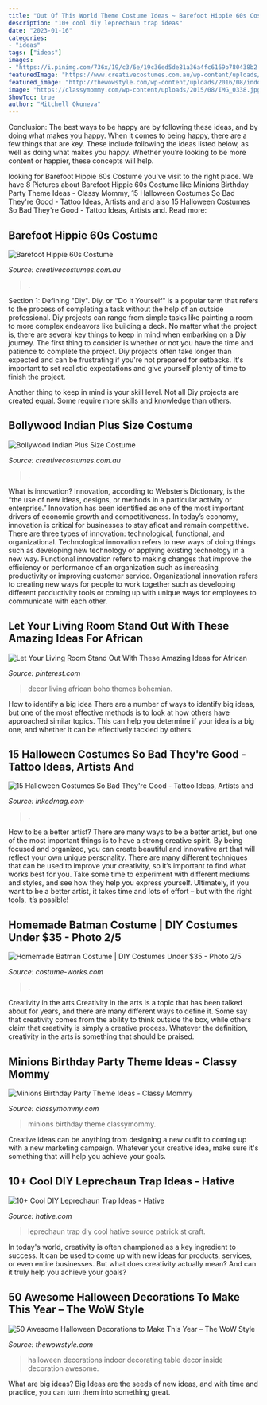 ```yaml
---
title: "Out Of This World Theme Costume Ideas ~ Barefoot Hippie 60s Costume"
description: "10+ cool diy leprechaun trap ideas"
date: "2023-01-16"
categories:
- "ideas"
tags: ["ideas"]
images:
- "https://i.pinimg.com/736x/19/c3/6e/19c36ed5de81a36a4fc6169b780438b2.jpg"
featuredImage: "https://www.creativecostumes.com.au/wp-content/uploads/2018/07/CC_April_18_078-768x1024.jpg"
featured_image: "http://thewowstyle.com/wp-content/uploads/2016/08/indoor-halloween-decorating-ideas.jpg"
image: "https://classymommy.com/wp-content/uploads/2015/08/IMG_0338.jpg"
ShowToc: true
author: "Mitchell Okuneva"
---
```



Conclusion: The best ways to be happy are by following these ideas, and by doing what makes you happy.
When it comes to being happy, there are a few things that are key. These include following the ideas listed below, as well as doing what makes you happy. Whether you’re looking to be more content or happier, these concepts will help.

	

		
looking for Barefoot Hippie 60s Costume you've visit to the right place. We have 8 Pictures about Barefoot Hippie 60s Costume like Minions Birthday Party Theme Ideas - Classy Mommy, 15 Halloween Costumes So Bad They&#039;re Good - Tattoo Ideas, Artists and and also 15 Halloween Costumes So Bad They&#039;re Good - Tattoo Ideas, Artists and. Read more:
		
    
## Barefoot Hippie 60s Costume

<img loading=lazy src="https://www.creativecostumes.com.au/wp-content/uploads/2015/08/BCP_8240-768x1024.jpg" onerror="this.onerror=null;this.src='https://tse4.mm.bing.net/th?id=OIP.stzfu0CitT245jqgK9Yr8gHaJ4&amp;pid=15.1';" alt="Barefoot Hippie 60s Costume">

_Source: creativecostumes.com.au_

>. 

	

Section 1: Defining "Diy".
Diy, or "Do It Yourself" is a popular term that refers to the process of completing a task without the help of an outside professional. Diy projects can range from simple tasks like painting a room to more complex endeavors like building a deck. No matter what the project is, there are several key things to keep in mind when embarking on a Diy journey.
The first thing to consider is whether or not you have the time and patience to complete the project. Diy projects often take longer than expected and can be frustrating if you're not prepared for setbacks. It's important to set realistic expectations and give yourself plenty of time to finish the project.

Another thing to keep in mind is your skill level. Not all Diy projects are created equal. Some require more skills and knowledge than others.

    
## Bollywood Indian Plus Size Costume

<img loading=lazy src="https://www.creativecostumes.com.au/wp-content/uploads/2018/07/CC_April_18_078-768x1024.jpg" onerror="this.onerror=null;this.src='https://tse2.mm.bing.net/th?id=OIP.Ei4yYV3RKK3JLhPVukRZygHaJ4&amp;pid=15.1';" alt="Bollywood Indian Plus Size Costume">

_Source: creativecostumes.com.au_

>. 

	

What is innovation?
Innovation, according to Webster’s Dictionary, is the “the use of new ideas, designs, or methods in a particular activity or enterprise.” Innovation has been identified as one of the most important drivers of economic growth and competitiveness. In today’s economy, innovation is critical for businesses to stay afloat and remain competitive. There are three types of innovation: technological, functional, and organizational.
Technological innovation refers to new ways of doing things such as developing new technology or applying existing technology in a new way. Functional innovation refers to making changes that improve the efficiency or performance of an organization such as increasing productivity or improving customer service. Organizational innovation refers to creating new ways for people to work together such as developing different productivity tools or coming up with unique ways for employees to communicate with each other.

    
## Let Your Living Room Stand Out With These Amazing Ideas For African

<img loading=lazy src="https://i.pinimg.com/736x/19/c3/6e/19c36ed5de81a36a4fc6169b780438b2.jpg" onerror="this.onerror=null;this.src='https://tse4.mm.bing.net/th?id=OIP.0SPKDJByU_1OhzqNF167lQHaLU&amp;pid=15.1';" alt="Let Your Living Room Stand Out With These Amazing Ideas for African">

_Source: pinterest.com_

>decor living african boho themes bohemian. 

	

How to identify a big idea
There are a number of ways to identify big ideas, but one of the most effective methods is to look at how others have approached similar topics. This can help you determine if your idea is a big one, and whether it can be effectively tackled by others.

    
## 15 Halloween Costumes So Bad They&#039;re Good - Tattoo Ideas, Artists And

<img loading=lazy src="https://www.inkedmag.com/.image/t_share/MTY3NTM2NDEyNzM0NzkzNjE0/screen-shot-2019-10-11-at-110517-am.png" onerror="this.onerror=null;this.src='https://tse3.mm.bing.net/th?id=OIP.3o1kPVYCACMAmUBd-eMYPwHaI0&amp;pid=15.1';" alt="15 Halloween Costumes So Bad They&#039;re Good - Tattoo Ideas, Artists and">

_Source: inkedmag.com_

>. 

	

How to be a better artist?
There are many ways to be a better artist, but one of the most important things is to have a strong creative spirit. By being focused and organized, you can create beautiful and innovative art that will reflect your own unique personality. There are many different techniques that can be used to improve your creativity, so it’s important to find what works best for you. Take some time to experiment with different mediums and styles, and see how they help you express yourself. Ultimately, if you want to be a better artist, it takes time and lots of effort – but with the right tools, it’s possible!

    
## Homemade Batman Costume | DIY Costumes Under $35 - Photo 2/5

<img loading=lazy src="https://photos.costume-works.com/full/batman41.jpg" onerror="this.onerror=null;this.src='https://tse2.mm.bing.net/th?id=OIP.39iqMH5g91-pvK8KLl6XGQHaLJ&amp;pid=15.1';" alt="Homemade Batman Costume | DIY Costumes Under $35 - Photo 2/5">

_Source: costume-works.com_

>. 

	

Creativity in the arts
Creativity in the arts is a topic that has been talked about for years, and there are many different ways to define it. Some say that creativity comes from the ability to think outside the box, while others claim that creativity is simply a creative process. Whatever the definition, creativity in the arts is something that should be praised.

    
## Minions Birthday Party Theme Ideas - Classy Mommy

<img loading=lazy src="https://classymommy.com/wp-content/uploads/2015/08/IMG_0338.jpg" onerror="this.onerror=null;this.src='https://tse3.mm.bing.net/th?id=OIP.h1rVCe32MWrHIlG6QhjfZgHaFj&amp;pid=15.1';" alt="Minions Birthday Party Theme Ideas - Classy Mommy">

_Source: classymommy.com_

>minions birthday theme classymommy. 

	

Creative ideas can be anything from designing a new outfit to coming up with a new marketing campaign. Whatever your creative idea, make sure it's something that will help you achieve your goals.

    
## 10+ Cool DIY Leprechaun Trap Ideas - Hative

<img loading=lazy src="https://hative.com/wp-content/uploads/2014/06/leprechaun-trap-ideas/9-leprechaun-trap-ideas.jpg" onerror="this.onerror=null;this.src='https://tse2.mm.bing.net/th?id=OIP.xLMajJcDS9m5vbeMYdK-CgHaJ4&amp;pid=15.1';" alt="10+ Cool DIY Leprechaun Trap Ideas - Hative">

_Source: hative.com_

>leprechaun trap diy cool hative source patrick st craft. 

	

In today's world, creativity is often championed as a key ingredient to success. It can be used to come up with new ideas for products, services, or even entire businesses. But what does creativity actually mean? And can it truly help you achieve your goals?

    
## 50 Awesome Halloween Decorations To Make This Year – The WoW Style

<img loading=lazy src="http://thewowstyle.com/wp-content/uploads/2016/08/indoor-halloween-decorating-ideas.jpg" onerror="this.onerror=null;this.src='https://tse2.mm.bing.net/th?id=OIP.oU8_A1WCcEiuJaciyo1UywHaLH&amp;pid=15.1';" alt="50 Awesome Halloween Decorations to Make This Year – The WoW Style">

_Source: thewowstyle.com_

>halloween decorations indoor decorating table decor inside decoration awesome. 

	

What are big ideas?
Big Ideas are the seeds of new ideas, and with time and practice, you can turn them into something great.

